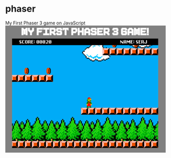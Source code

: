 # phaser
My First Phaser 3 game on JavaScript
![screenshot of sample](https://raw.githubusercontent.com/SerjZozulya/phaser/main/preview.png)
